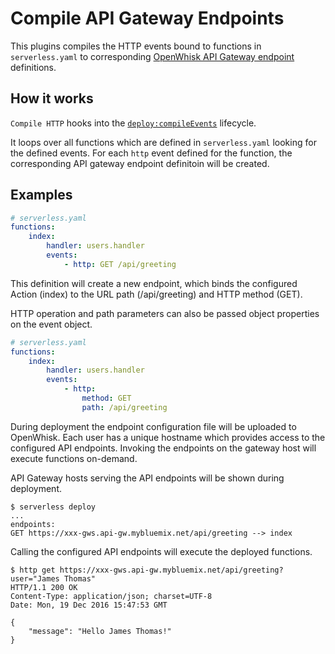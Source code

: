 # Compile API Gateway Endpoints

This plugins compiles the HTTP events bound to functions in `serverless.yaml` to
corresponding [OpenWhisk API Gateway endpoint](https://github.com/openwhisk/openwhisk/blob/master/docs/apigateway.md)
definitions.

## How it works

`Compile HTTP` hooks into the [`deploy:compileEvents`](/lib/plugins/deploy) lifecycle.

It loops over all functions which are defined in `serverless.yaml` looking for
the defined events. For each `http` event defined for the function, the
corresponding API gateway endpoint definitoin will be created.

## Examples

```yaml
# serverless.yaml
functions:
    index:
        handler: users.handler
        events:
            - http: GET /api/greeting
```

This definition will create a new endpoint, which binds the configured Action
(index) to the URL path (/api/greeting) and HTTP method (GET).

HTTP operation and path parameters can also be passed object properties on the
event object.

```yaml
# serverless.yaml
functions:
    index:
        handler: users.handler
        events:
            - http: 
                method: GET 
                path: /api/greeting
```

During deployment the endpoint configuration file will be uploaded to OpenWhisk.
Each user has a unique hostname which provides access to the configured API
endpoints. Invoking the endpoints on the gateway host will execute functions
on-demand.

API Gateway hosts serving the API endpoints will be shown during deployment.

```shell
$ serverless deploy
...
endpoints:
GET https://xxx-gws.api-gw.mybluemix.net/api/greeting --> index
```

Calling the configured API endpoints will execute the deployed functions.

````shell
$ http get https://xxx-gws.api-gw.mybluemix.net/api/greeting?user="James Thomas"
HTTP/1.1 200 OK
Content-Type: application/json; charset=UTF-8
Date: Mon, 19 Dec 2016 15:47:53 GMT

{
    "message": "Hello James Thomas!"
}
````
